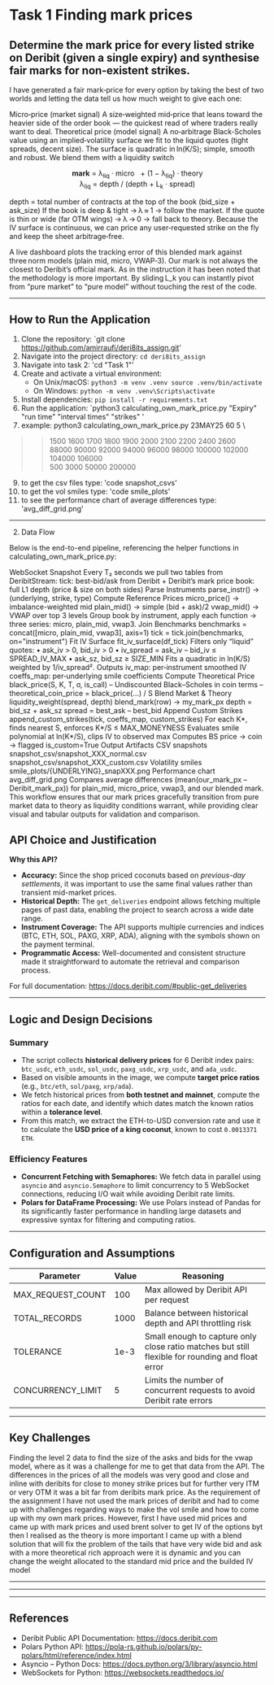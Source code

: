 # Task 1 Finding mark prices

## Determine the mark price for every listed strike on Deribit (given a single expiry) and synthesise fair marks for non‑existent strikes.

I have generated a fair mark‑price for every option by taking the best of two worlds and letting the data tell us how much weight to give each one:

Micro‑price (market signal)
A size‑weighted mid‑price that leans toward the heavier side of the order book — the quickest read of where traders really want to deal.
Theoretical price (model signal)
A no‑arbitrage Black‑Scholes value using an implied‑volatility surface we fit to the liquid quotes (tight spreads, decent size).
The surface is quadratic in ln(K/S); simple, smooth and robust.
We blend them with a liquidity switch

<p align="center">
  <strong>mark</strong> = &lambda;<sub>liq</sub> &middot; micro  
  &nbsp;&nbsp;+ (1 − &lambda;<sub>liq</sub>) &middot; theory  
  <br>
  &lambda;<sub>liq</sub> = depth / (depth + L<sub>k</sub> &middot; spread)
</p>

 depth = total number of contracts at the top of the book (bid_size + ask_size)
If the book is deep & tight → λ ≈ 1 → follow the market.
If the quote is thin or wide (far OTM wings) → λ → 0 → fall back to theory.
Because the IV surface is continuous, we can price any user‑requested strike on the fly and keep the sheet arbitrage‑free.

A live dashboard plots the tracking error of this blended mark against three norm models (plain mid, micro, VWAP‑3). Our mark is not always the closest to Deribit’s official mark. As in the instruction it has been noted that the methodology is more important. By sliding L_k you can instantly pivot from “pure market” to “pure model” without touching the rest of the code.

---

## How to Run the Application

1. Clone the repository: `git clone https://github.com/amirraufi/deri8its_assign.git'
2. Navigate into the project directory: `cd deri8its_assign`
3. Navigate into task 2: 'cd "Task 1"'
5. Create and activate a virtual environment:
   - On Unix/macOS: `python3 -m venv .venv source .venv/bin/activate `
   - On Windows: `python -m venv .venv\Scripts\activate`
6. Install dependencies: `pip install -r requirements.txt`
7. Run the application: `python3 calculating_own_mark_price.py "Expiry" "run time" "interval times" "strikes" '
8. example: python3 calculating_own_mark_price.py 23MAY25 60 5 \
> >   1500 1600 1700 1800 1900 2000 2100 2200 2400 2600 \
> >   88000 90000 92000 94000 96000 98000 100000 102000 104000 106000 \
> >   500 3000 50000 200000
9. to get the csv files type: 'code snapshot_csvs'
10. to get the vol smiles type: 'code smile_plots'
11. to see the performance chart of average differences type: 'avg_diff_grid.png'



---
2. Data Flow

Below is the end-to-end pipeline, referencing the helper functions in calculating_own_mark_price.py:

WebSocket Snapshot
Every T₂ seconds we pull two tables from DeribitStream:
tick: best-bid/ask from Deribit + Deribit’s mark price
book: full L1 depth (price & size on both sides)
Parse Instruments
parse_instr()  →  (underlying, strike, type)
Compute Reference Prices
micro_price()  →  imbalance-weighted mid
plain_mid()    →  simple (bid + ask)/2
vwap_mid()     →  VWAP over top 3 levels
Group book by instrument, apply each function → three series: micro, plain_mid, vwap3.
Join Benchmarks
benchmarks = concat([micro, plain_mid, vwap3], axis=1)
tick = tick.join(benchmarks, on="instrument")
Fit IV Surface
fit_iv_surface(df_tick)
Filters only “liquid” quotes:
• ask_iv > 0, bid_iv > 0
• iv_spread = ask_iv – bid_iv ≤ SPREAD_IV_MAX
• ask_sz, bid_sz ≥ SIZE_MIN
Fits a quadratic in ln(K/S) weighted by 1/iv_spread².
Outputs
iv_map: per‐instrument smoothed IV
coeffs_map: per‐underlying smile coefficients
Compute Theoretical Price
black_price(S, K, T, σ, is_call)
– Undiscounted Black–Scholes in coin terms
– theoretical_coin_price = black_price(...) / S
Blend Market & Theory
liquidity_weight(spread, depth)
blend_mark(row)  →  my_mark_px
depth = bid_sz + ask_sz
spread = best_ask – best_bid
Append Custom Strikes
append_custom_strikes(tick, coeffs_map, custom_strikes)
For each K*, finds nearest S, enforces K*/S ≤ MAX_MONEYNESS
Evaluates smile polynomial at ln(K*/S), clips IV to observed max
Computes BS price → coin → flagged is_custom=True
Output Artifacts
CSV snapshots
snapshot_csv/snapshot_XXX_normal.csv  
snapshot_csv/snapshot_XXX_custom.csv
Volatility smiles
smile_plots/{UNDERLYING}_snapXXX.png
Performance chart
avg_diff_grid.png
Compares average differences (mean(our_mark_px – Deribit_mark_px))
for plain_mid, micro_price, vwap3, and our blended mark.
This workflow ensures that our mark prices gracefully transition from pure market data to theory as liquidity conditions warrant, while providing clear visual and tabular outputs for validation and comparison.


## API Choice and Justification



**Why this API?**

- **Accuracy:** Since the shop priced coconuts based on *previous-day settlements*, it was important to use the same final values rather than transient mid-market prices.
- **Historical Depth:** The `get_deliveries` endpoint allows fetching multiple pages of past data, enabling the project to search across a wide date range.
- **Instrument Coverage:** The API supports multiple currencies and indices (BTC, ETH, SOL, PAXG, XRP, ADA), aligning with the symbols shown on the payment terminal.
- **Programmatic Access:** Well-documented and consistent structure made it straightforward to automate the retrieval and comparison process.

For full documentation: https://docs.deribit.com/#public-get_deliveries


---

## Logic and Design Decisions

### Summary

- The script collects **historical delivery prices** for 6 Deribit index pairs: `btc_usdc`, `eth_usdc`, `sol_usdc`, `paxg_usdc`, `xrp_usdc`, and `ada_usdc`.
- Based on visible amounts in the image, we compute **target price ratios** (e.g., `btc/eth`, `sol/paxg`, `xrp/ada`).
- We fetch historical prices from **both testnet and mainnet**, compute the ratios for each date, and identify which dates match the known ratios within a **tolerance level**.
- From this match, we extract the ETH-to-USD conversion rate and use it to calculate the **USD price of a king coconut**, known to cost `0.0013371 ETH`.

### Efficiency Features

- **Concurrent Fetching with Semaphores:** We fetch data in parallel using `asyncio` and `asyncio.Semaphore` to limit concurrency to 5 WebSocket connections, reducing I/O wait while avoiding Deribit rate limits.
- **Polars for DataFrame Processing:** We use Polars instead of Pandas for its significantly faster performance in handling large datasets and expressive syntax for filtering and computing ratios.

---

## Configuration and Assumptions

| Parameter           | Value        | Reasoning |
|---------------------|--------------|-----------|
| MAX_REQUEST_COUNT   | 100          | Max allowed by Deribit API per request |
| TOTAL_RECORDS       | 1000         | Balance between historical depth and API throttling risk |
| TOLERANCE           | 1e-3         | Small enough to capture only close ratio matches but still flexible for rounding and float error |
| CONCURRENCY_LIMIT   | 5            | Limits the number of concurrent requests to avoid Deribit rate errors |

---

## Key Challenges

Finding the level 2 data to find the size of the asks and bids for the vwap model, where as it was a challenge for me to get that data from the API. The differences in the prices of all the models was very good and close and inline with deribits for close to money strike prices but for further very ITM or very OTM it was a bit far from deribits mark price. As the requirement of the assignment I have not used the mark prices of deribit and had to come up with challenges regarding ways to make the vol smile and how to come up with my own mark prices. However, first I have used mid prices and came up with mark prices and used brent solver to get IV of the options byt then I realised as the theory is more important I came up with a blend solution that will fix the problem of the tails that have very wide bid and ask with a more theoretical rich approach were it is dynamic and you can change the weight allocated to the standard mid price and the builded IV model

---


---


---

## References

- Deribit Public API Documentation: https://docs.deribit.com
- Polars Python API: https://pola-rs.github.io/polars/py-polars/html/reference/index.html
- Asyncio – Python Docs: https://docs.python.org/3/library/asyncio.html
- WebSockets for Python: https://websockets.readthedocs.io/

